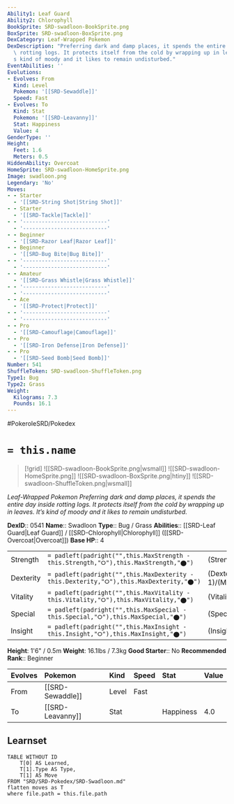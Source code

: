 ```yaml
---
Ability1: Leaf Guard
Ability2: Chlorophyll
BookSprite: SRD-swadloon-BookSprite.png
BoxSprite: SRD-swadloon-BoxSprite.png
DexCategory: Leaf-Wrapped Pokemon
DexDescription: "Preferring dark and damp places, it spends the entire day inside\
  \ rotting logs. It protects itself from the cold by wrapping up in leaves. It\u2019\
  s kind of moody and it likes to remain undisturbed."
EventAbilities: ''
Evolutions:
- Evolves: From
  Kind: Level
  Pokemon: '[[SRD-Sewaddle]]'
  Speed: Fast
- Evolves: To
  Kind: Stat
  Pokemon: '[[SRD-Leavanny]]'
  Stat: Happiness
  Value: 4
GenderType: ''
Height:
  Feet: 1.6
  Meters: 0.5
HiddenAbility: Overcoat
HomeSprite: SRD-swadloon-HomeSprite.png
Image: swadloon.png
Legendary: 'No'
Moves:
- - Starter
  - '[[SRD-String Shot|String Shot]]'
- - Starter
  - '[[SRD-Tackle|Tackle]]'
- - '---------------------------'
  - '---------------------------'
- - Beginner
  - '[[SRD-Razor Leaf|Razor Leaf]]'
- - Beginner
  - '[[SRD-Bug Bite|Bug Bite]]'
- - '---------------------------'
  - '---------------------------'
- - Amateur
  - '[[SRD-Grass Whistle|Grass Whistle]]'
- - '---------------------------'
  - '---------------------------'
- - Ace
  - '[[SRD-Protect|Protect]]'
- - '---------------------------'
  - '---------------------------'
- - Pro
  - '[[SRD-Camouflage|Camouflage]]'
- - Pro
  - '[[SRD-Iron Defense|Iron Defense]]'
- - Pro
  - '[[SRD-Seed Bomb|Seed Bomb]]'
Number: 541
ShuffleToken: SRD-swadloon-ShuffleToken.png
Type1: Bug
Type2: Grass
Weight:
  Kilograms: 7.3
  Pounds: 16.1
---
```


#PokeroleSRD/Pokedex

# `= this.name`

> [!grid]
> ![[SRD-swadloon-BookSprite.png|wsmall]]
> ![[SRD-swadloon-HomeSprite.png]]
> ![[SRD-swadloon-BoxSprite.png|htiny]]
> ![[SRD-swadloon-ShuffleToken.png|wsmall]]


*Leaf-Wrapped Pokemon*
*Preferring dark and damp places, it spends the entire day inside rotting logs. It protects itself from the cold by wrapping up in leaves. It’s kind of moody and it likes to remain undisturbed.*

**DexID**:: 0541
**Name**:: Swadloon
**Type**:: Bug / Grass
**Abilities**:: [[SRD-Leaf Guard|Leaf Guard]] / [[SRD-Chlorophyll|Chlorophyll]] ([[SRD-Overcoat|Overcoat]])
**Base HP**:: 4

|           |                                                                                        |                                          |
| --------- | -------------------------------------------------------------------------------------- | ---------------------------------------- |
| Strength  | `= padleft(padright("",this.MaxStrength - this.Strength,"⭘"),this.MaxStrength,"⬤")`    | (Strength::2)/(MaxStrength::4)   |
| Dexterity | `= padleft(padright("",this.MaxDexterity - this.Dexterity,"⭘"),this.MaxDexterity,"⬤")` | (Dexterity:: 1)/(MaxDexterity::3) |
| Vitality  | `= padleft(padright("",this.MaxVitality - this.Vitality,"⭘"),this.MaxVitality,"⬤")`    | (Vitality::2)/(MaxVitality::5)   |
| Special   | `= padleft(padright("",this.MaxSpecial - this.Special,"⭘"),this.MaxSpecial,"⬤")`       | (Special::2)/(MaxSpecial::4)     |
| Insight   | `= padleft(padright("",this.MaxInsight - this.Insight,"⭘"),this.MaxInsight,"⬤")`       | (Insight::2)/(MaxInsight::5)     |

**Height**: 1'6" / 0.5m
**Weight**: 16.1lbs / 7.3kg
**Good Starter**:: No
**Recommended Rank**:: Beginner

| Evolves   | Pokemon          | Kind   | Speed   | Stat      | Value   |
|:----------|:-----------------|:-------|:--------|:----------|:--------|
| From      | [[SRD-Sewaddle]] | Level  | Fast    |           |         |
| To        | [[SRD-Leavanny]] | Stat   |         | Happiness | 4.0     |

## Learnset

```dataview
TABLE WITHOUT ID
    T[0] AS Learned,
    T[1].Type AS Type,
    T[1] AS Move
FROM "SRD/SRD-Pokedex/SRD-Swadloon.md"
flatten moves as T
where file.path = this.file.path
```
